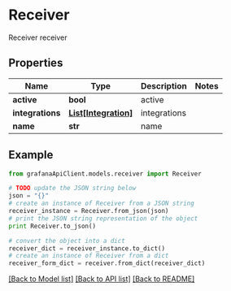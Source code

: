 # Receiver

Receiver receiver

## Properties
Name | Type | Description | Notes
------------ | ------------- | ------------- | -------------
**active** | **bool** | active | 
**integrations** | [**List[Integration]**](Integration.md) | integrations | 
**name** | **str** | name | 

## Example

```python
from grafanaApiClient.models.receiver import Receiver

# TODO update the JSON string below
json = "{}"
# create an instance of Receiver from a JSON string
receiver_instance = Receiver.from_json(json)
# print the JSON string representation of the object
print Receiver.to_json()

# convert the object into a dict
receiver_dict = receiver_instance.to_dict()
# create an instance of Receiver from a dict
receiver_form_dict = receiver.from_dict(receiver_dict)
```
[[Back to Model list]](../README.md#documentation-for-models) [[Back to API list]](../README.md#documentation-for-api-endpoints) [[Back to README]](../README.md)


